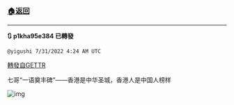 ###  [:house:返回](README.md)
---


**:arrows_clockwise: p1kha95e384 已轉發**

`@yigushi 7/31/2022 4:24 AM UTC`

[轉發自GETTR](https://gettr.com/post/p1kha95e384)

七哥“一语奠丰碑”——香港是中华圣城，香港人是中国人榜样

![img](https://media.gettr.com/group26/gvision/2022/07/31/04/840e4b9b-ecc0-dd34-03cf-450b94434626/out.jpg)
